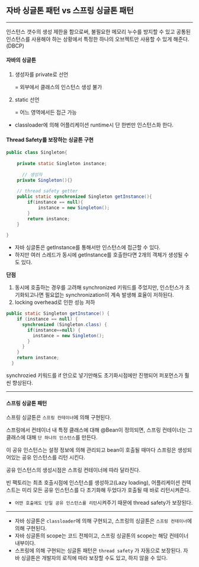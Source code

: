 ## 자바 싱글톤 패턴 vs 스프링 싱글톤 패턴

----

인스턴스 갯수의 생성 제한을 함으로써, 불필요한 메모리 누수를 방지할 수 있고 공통된 인스턴스를 사용해야 하는 상황에서 특정한 하나의 오브젝트만 사용할 수 있게 해준다. (DBCP)



#### 자바의 싱글톤

1. 생성자를 private로 선언

   = 외부에서 클래스의 인스턴스 생성 불가

2. static 선언

   = 어느 영역에서든 접근 가능



- classloader에 의해 어플리케이션 runtime시 단 한번만 인스턴스화 한다.



#### Thread Safety를 보장하는 싱글톤 구현

```java
public class Singleton{
 
    private static Singleton instance;
 
 	  // 생성자
    private Singleton(){}
     
    // thread safety getter
    public static synchronized Singleton getInstance(){
        if(instance == null){
            instance = new Singleton();
        }
        return instance;
    }
 
}
```

- 자바 싱글톤은 getInstance를 통해서만 인스턴스에 접근할 수 있다.
- 하지만 여러 스레드가 동시에 getInstance를 호출한다면 2개의 객체가 생성될 수도 있다.



**단점**

1. 동시에 호출하는 경우를 고려해 synchronized 키워드를 주었지만, 인스턴스가 초기화되고나면 필요없는 synchronization이 계속 발생해 효율이 저하된다.
2. locking overhead로 인한 성능 저하

```java
public static Singleton getInstance() { 
    if (instance == null) { 
      synchronized (Singleton.class) { 
        if(instance==null) { 
          instance = new Singleton(); 
        } 
      } 
    } 
    return instance; 
  } 
```

synchrozied 키워드를 if 안으로 넣기만해도 초기화시점에만 진행되어 퍼포먼스가 훨씬 향상된다.



----

#### 스프링 싱글톤 패턴

스프링 싱글톤은 `스프링 컨테이너`에 의해 구현된다.



스프링에서 컨테이너 내 특정 클래스에 대해 @Bean이 정의되면, 스프링 컨테이너는 그 클래스에 대해 `단 하나의 인스턴스`를 만든다.

이 공유 인스턴스는 설정 정보에 의해 관리되고 bean이 호출될 때마다 스프링은 생성되어있는 공유 인스턴스를 리턴 시킨다.

공유 인스턴스의 생성시점은 스프링 컨테이너에 따라 달라진다.

빈 팩토리는 최초 호출시점에 인스턴스를 생성하고(Lazy loading), 어플리케이션 컨텍스트는 미리 모든 공유 인스턴스를 다 초기화해 두었다가 호출될 때 바로 리턴시켜준다.

- `어떤 호출에도 단일 공유 인스턴스를 리턴`시켜주기 때문에 thread safety가 보장된다.



----

- 자바 싱글톤은 `classloader`에 의해 구현되고, 스프링의 싱글톤은 `스프링 컨테이너`에 의해 구현된다.
- 자바 싱글톤의 scope는 코드 전체이고, 스프링 싱글톤의 scope는 해당 컨테이너 내부이다.
- 스프링에 의해 구현되는 싱글톤 패턴은 `thread safety` 가 자동으로 보장된다. 자바 싱글톤은 개발자의 로직에 따라 보장할 수도 있고, 하지 않을 수 있다.